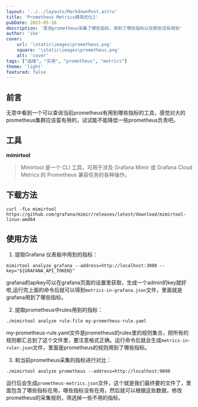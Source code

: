 ```yaml
---
layout: '../../layouts/MarkdownPost.astro'
title: 'Prometheus Metrics精简优化2'
pubDate: 2023-05-16
description: '查询prometheus采集了哪些指标，用到了哪些指标以及那些没有用到'
author: 'ike'
cover:
    url: '\static\images\prometheus.png'
    square: '\static\images\prometheus.png'
    alt: 'cover'
tags: ["运维", "实用", "prometheus", "metrics"]
theme: 'light'
featured: false
---
```

## 前言
无意中看到一个可以查询当前prometheus有用到哪些指标的工具，感觉对大的prometheus集群应该蛮有用的，试试能不能降低一些prometheus负责吧。

## 工具
**mimirtool** 
>Mimirtool 是一个 CLI 工具，可用于涉及 Grafana Mimir 或 Grafana Cloud Metrics 的 Prometheus 兼容任务的各种操作。

## 下载方法
```shell
curl -fLo mimirtool https://github.com/grafana/mimir/releases/latest/download/mimirtool-linux-amd64
```

## 使用方法
1. 提取Grafana 仪表板中用到的指标：
```shell
mimirtool analyze grafana --address=http://localhost:3000 --key="${GRAFANA_API_TOKEN}"
```
grafana的apikey可以在grafana页面的设置里获取，生成一个admin的key就好啦,运行完上面的命令后就可以得到``metrics-in-grafana.json``文件，里面就是grafana用到了哪些指标。 

2. 提取prometheus中rules用到的指标：
```shell
./mimirtool analyze rule-file my-prometheus-rule.yaml
```
my-prometheus-rule.yaml文件是prometheus的rules里的规则集合，把所有的规则都汇总到了这个文件里，要注意格式正确。运行命令后就会生成``metrics-in-ruler.json``文件，里面是prometheus的规则用到了哪些指标。

3. 和当前prometheus采集的指标进行对比：
```shell
./mimirtool analyze prometheus --address=http://localhost:9090
```
运行后会生成``prometheus-metrics.json``文件，这个就是我们最终要的文件了，里面包含了哪些指标在用，哪些指标没有在用，然后就可以根据这些数据，修改prometheus的采集规则，筛选掉一些不用的指标。